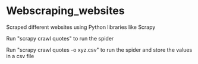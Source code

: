 # Webscraping_websites
Scraped different websites using Python libraries like Scrapy

Run "scrapy crawl quotes" to run the spider

Run "scrapy crawl quotes -o xyz.csv" to run the spider and store the values in a csv file 
